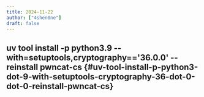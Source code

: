 ```yaml
---
title: 2024-11-22
author: ["4shen0ne"]
draft: false
---
```


## uv tool install -p python3.9 --with=setuptools,cryptography=='36.0.0' --reinstall pwncat-cs {#uv-tool-install-p-python3-dot-9-with-setuptools-cryptography-36-dot-0-dot-0-reinstall-pwncat-cs}
